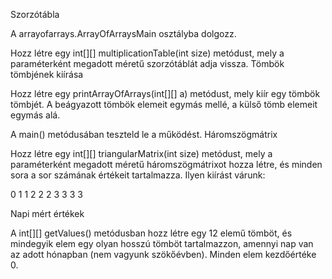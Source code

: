 Szorzótábla

A arrayofarrays.ArrayOfArraysMain osztályba dolgozz.

Hozz létre egy int[][] multiplicationTable(int size) metódust, mely a paraméterként megadott méretű szorzótáblát adja vissza.
Tömbök tömbjének kiírása

Hozz létre egy printArrayOfArrays(int[][] a) metódust, mely kiír egy tömbök tömbjét. A beágyazott tömbök elemeit egymás mellé, a külső tömb elemeit egymás alá.

A main() metódusában teszteld le a működést.
Háromszögmátrix

Hozz létre egy int[][] triangularMatrix(int size) metódust, mely a paraméterként megadott méretű háromszögmátrixot hozza létre, és minden sora a sor számának értékeit tartalmazza. Ilyen kiírást várunk:

0
1 1
2 2 2
3 3 3 3

Napi mért értékek

A int[][] getValues() metódusban hozz létre egy 12 elemű tömböt, és mindegyik elem egy olyan hosszú tömböt tartalmazzon, amennyi nap van az adott hónapban (nem vagyunk szökőévben). Minden elem kezdőértéke 0.